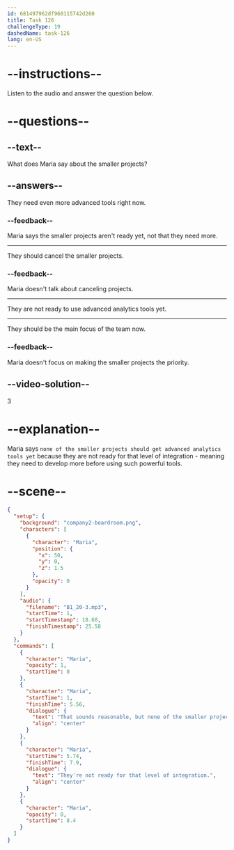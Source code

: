 ```yaml
---
id: 681497962df960115742d260
title: Task 126
challengeType: 19
dashedName: task-126
lang: en-US
---
```


<!-- (Audio) Maria: That sounds reasonable, but none of the smaller projects should get advanced analytics tools yet. They're not ready for that level of integration. -->

# --instructions--

Listen to the audio and answer the question below.

# --questions--

## --text--

What does Maria say about the smaller projects?

## --answers--

They need even more advanced tools right now.

### --feedback--

Maria says the smaller projects aren't ready yet, not that they need more.

---

They should cancel the smaller projects.

### --feedback--

Maria doesn't talk about canceling projects.

---

They are not ready to use advanced analytics tools yet.

---

They should be the main focus of the team now.

### --feedback--

Maria doesn't focus on making the smaller projects the priority.

## --video-solution--

3

# --explanation--

Maria says `none of the smaller projects should get advanced analytics tools yet` because they are not ready for that level of integration - meaning they need to develop more before using such powerful tools.

# --scene--

```json
{
  "setup": {
    "background": "company2-boardroom.png",
    "characters": [
      {
        "character": "Maria",
        "position": {
          "x": 50,
          "y": 0,
          "z": 1.5
        },
        "opacity": 0
      }
    ],
    "audio": {
      "filename": "B1_20-3.mp3",
      "startTime": 1,
      "startTimestamp": 18.68,
      "finishTimestamp": 25.58
    }
  },
  "commands": [
    {
      "character": "Maria",
      "opacity": 1,
      "startTime": 0
    },
    {
      "character": "Maria",
      "startTime": 1,
      "finishTime": 5.56,
      "dialogue": {
        "text": "That sounds reasonable, but none of the smaller projects should get advanced analytics tools yet.",
        "align": "center"
      }
    },
    {
      "character": "Maria",
      "startTime": 5.74,
      "finishTime": 7.9,
      "dialogue": {
        "text": "They're not ready for that level of integration.",
        "align": "center"
      }
    },
    {
      "character": "Maria",
      "opacity": 0,
      "startTime": 8.4
    }
  ]
}
```
